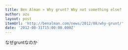 ```yaml
---
title: Ben Alman » Why grunt? Why not something else?
author: azu
layout: post
itemUrl: 'http://benalman.com/news/2012/08/why-grunt/'
date: '2012-08-31T15:00:00.000Z'
---
```

なぜgruntなのか
